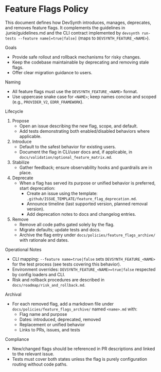 # Feature Flags Policy

This document defines how DevSynth introduces, manages, deprecates, and removes feature flags.
It complements the guidelines in .junie/guidelines.md and the CLI contract implemented by
`devsynth run-tests --feature name[=true|false]` (maps to `DEVSYNTH_FEATURE_<NAME>`).

Goals
- Provide safe rollout and rollback mechanisms for risky changes.
- Keep the codebase maintainable by deprecating and removing stale flags.
- Offer clear migration guidance to users.

Naming
- All feature flags must use the `DEVSYNTH_FEATURE_<NAME>` format.
- Use uppercase snake case for `<NAME>`; keep names concise and scoped (e.g., `PROVIDER_V2`, `EDRR_FRAMEWORK`).

Lifecycle
1. Propose
   - Open an issue describing the new flag, scope, and default.
   - Add tests demonstrating both enabled/disabled behaviors where applicable.
2. Introduce
   - Default to the safest behavior for existing users.
   - Document the flag in CLI/user docs and, if applicable, in `docs/validation/optional_feature_matrix.md`.
3. Stabilize
   - Gather feedback; ensure observability hooks and guardrails are in place.
4. Deprecate
   - When a flag has served its purpose or unified behavior is preferred, start deprecation:
     - Create an issue using the template: `.github/ISSUE_TEMPLATE/feature_flag_deprecation.md`.
     - Announce timeline (last supported version, planned removal version).
     - Add deprecation notes to docs and changelog entries.
5. Remove
   - Remove all code paths gated solely by the flag.
   - Migrate defaults; update tests and docs.
   - Archive the flag entry under `docs/policies/feature_flags_archive/` with rationale and dates.

Operational Notes
- CLI mapping: `--feature name=true|false` sets `DEVSYNTH_FEATURE_<NAME>` for the test process (see tests covering this behavior).
- Environment overrides: `DEVSYNTH_FEATURE_<NAME>=true|false` respected by config loaders and CLI.
- Risk and rollback procedures are described in `docs/roadmap/risk_and_rollback.md`.

Archival
- For each removed flag, add a markdown file under `docs/policies/feature_flags_archive/` named `<name>.md` with:
  - Flag name and purpose
  - Dates: introduced, deprecated, removed
  - Replacement or unified behavior
  - Links to PRs, issues, and tests

Compliance
- New/changed flags should be referenced in PR descriptions and linked to the relevant issue.
- Tests must cover both states unless the flag is purely configuration routing without code paths.
